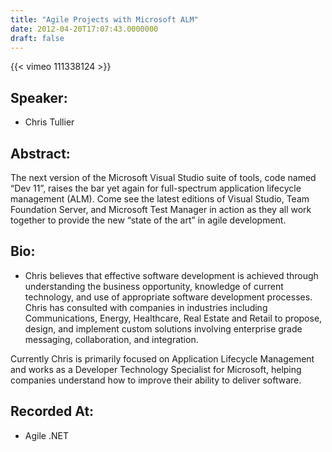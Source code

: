 ```yaml
---
title: "Agile Projects with Microsoft ALM"
date: 2012-04-20T17:07:43.0000000
draft: false
---
```


{{< vimeo 111338124 >}}

## Speaker:

 - Chris Tullier

## Abstract:

<p>The next version of the Microsoft Visual Studio suite of tools, code named “Dev 11”, raises the bar yet again for full-spectrum application lifecycle management (ALM). Come see the latest editions of Visual Studio, Team Foundation Server, and Microsoft Test Manager in action as they all work together to provide the new “state of the art” in agile development.</p>

## Bio:

 - <p>Chris believes that effective software development is achieved through understanding the business opportunity, knowledge of current technology, and use of appropriate software development processes. Chris has consulted with companies in industries including Communications, Energy, Healthcare, Real Estate and Retail to propose, design, and implement custom solutions involving enterprise grade messaging, collaboration, and integration.<br />

Currently Chris is primarily focused on Application Lifecycle Management and works as a Developer Technology Specialist for Microsoft, helping companies understand how to improve their ability to deliver software.</p>

## Recorded At:

 - Agile .NET

